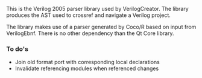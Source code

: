 This is the Verilog 2005 parser library used by VerilogCreator. The library produces the AST used to crossref and navigate a Verilog project. 

The library makes use of a parser generated by Coco/R based on input from VerilogEbnf. There is no other dependency than the Qt Core library.

### To do's

- Join old format port with corresponding local declarations
- Invalidate referencing modules when referenced changes
